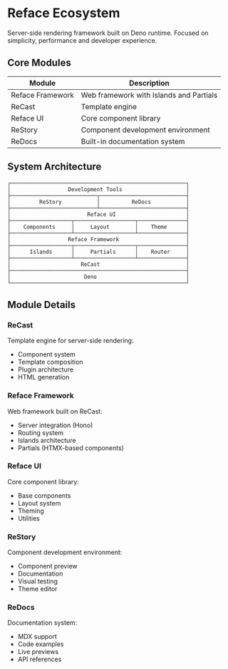 # Reface Ecosystem

Server-side rendering framework built on Deno runtime. Focused on simplicity, performance and developer experience.

## Core Modules

| Module           | Description                             |
| ---------------- | --------------------------------------- |
| Reface Framework | Web framework with Islands and Partials |
| ReCast           | Template engine                         |
| Reface UI        | Core component library                  |
| ReStory          | Component development environment       |
| ReDocs           | Built-in documentation system           |

## System Architecture

```
┌───────────────────────────────────────────────────────┐
│                  Development Tools                    │
├───────────────────────────┬───────────────────────────┤
│         ReStory           │          ReDocs           │
├───────────────────────────┴───────────────────────────┤
│                        Reface UI                      │
├───────────────────┬───────────────────┬───────────────┤
│    Components     │     Layout        │    Theme      │
├───────────────────┴───────────────────┴───────────────┤
│                  Reface Framework                     │
├───────────────────┬───────────────────┬───────────────┤
│      Islands      │     Partials      │    Router     │
├───────────────────┴───────────────────┴───────────────┤
│                      ReCast                           │
├───────────────────────────────────────────────────────┤
│                       Deno                            │
└───────────────────────────────────────────────────────┘
```

## Module Details

### ReCast

Template engine for server-side rendering:

- Component system
- Template composition
- Plugin architecture
- HTML generation

### Reface Framework

Web framework built on ReCast:

- Server integration (Hono)
- Routing system
- Islands architecture
- Partials (HTMX-based components)

### Reface UI

Core component library:

- Base components
- Layout system
- Theming
- Utilities

### ReStory

Component development environment:

- Component preview
- Documentation
- Visual testing
- Theme editor

### ReDocs

Documentation system:

- MDX support
- Code examples
- Live previews
- API references
